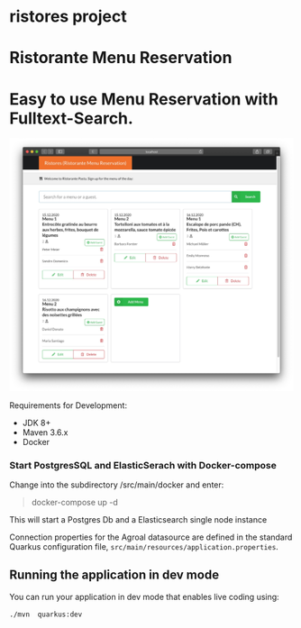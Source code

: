 # ristores project

# Ristorante Menu Reservation
# Easy to use Menu Reservation with Fulltext-Search.


![Alt text](https://github.com/mbuchser/ristores/blob/master/src/main/resources/screenshot.jpg?raw=true "Overview")


Requirements for Development:
- JDK 8+
- Maven 3.6.x
- Docker

### Start PostgresSQL and ElasticSerach with Docker-compose

Change into the subdirectory /src/main/docker and enter:

> docker-compose up -d

This will start a Postgres Db and a Elasticsearch single node instance


Connection properties for the Agroal datasource are defined in the standard Quarkus configuration file,
`src/main/resources/application.properties`.


## Running the application in dev mode

You can run your application in dev mode that enables live coding using:
```shell script
./mvn  quarkus:dev
```

